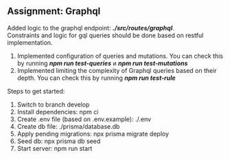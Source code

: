 ## Assignment: Graphql

Added logic to the graphql endpoint: ***./src/routes/graphql***.  
Constraints and logic for gql queries should be done based on restful implementation.  
   1. Implemented configuration of queries and mutations. You can check this by running ***npm run test-queries*** и ***npm run test-mutations***
   2. Implemented limiting the complexity of Graphql queries based on their depth. You can check this by running ***npm run test-rule***


Steps to get started:
1. Switch to branch develop
2. Install dependencies: npm ci
3. Create .env file (based on .env.example): ./.env
4. Create db file: ./prisma/database.db
5. Apply pending migrations: npx prisma migrate deploy
6. Seed db: npx prisma db seed
7. Start server: npm run start